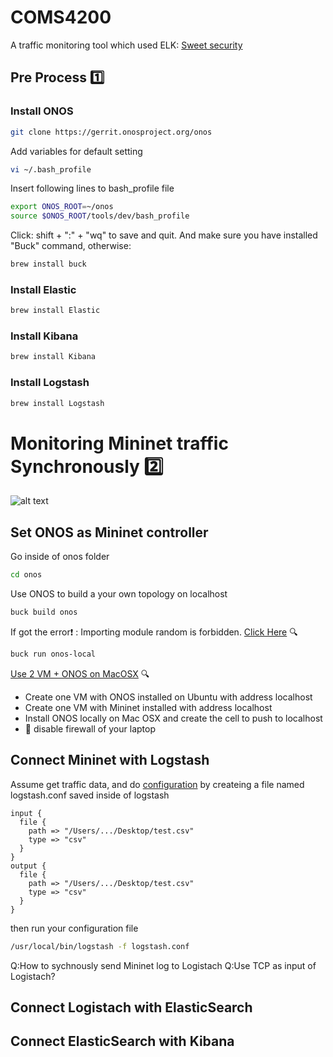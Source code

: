 # COMS4200
A traffic monitoring tool which used ELK: [Sweet security](https://github.com/TravisFSmith/SweetSecurity)

## Pre Process :one:

### Install ONOS
```bash
git clone https://gerrit.onosproject.org/onos
```
Add variables for default setting
```bash
vi ~/.bash_profile
```
Insert following lines to bash_profile file
```bash
export ONOS_ROOT=~/onos
source $ONOS_ROOT/tools/dev/bash_profile
```
Click: shift + ":" + "wq" to save and quit. And make sure you have installed "Buck" command, otherwise:
```bash
brew install buck
```
### Install Elastic
```bash
brew install Elastic
```

### Install Kibana
```bash
brew install Kibana
```

### Install Logstash
```bash
brew install Logstash
```
# Monitoring Mininet traffic Synchronously :two:
![alt text](https://image.slidesharecdn.com/bc47faae-18c7-45c9-b3f6-c400b4aff1d3-161215100509/95/software-architectures-week-3-microservicebased-architectures-41-638.jpg?cb=1482171534)
## Set ONOS as Mininet controller 
Go inside of onos folder
```bash
cd onos
```
Use ONOS to build a your own topology on localhost
```bash
buck build onos
```
If got the error:heavy_exclamation_mark: : Importing module random is forbidden.
[Click Here](https://groups.google.com/a/onosproject.org/d/topic/onos-dev/nMTghD3mLnQ?fromplusone=1) :mag:
```bash
buck run onos-local
```
[Use 2 VM + ONOS on MacOSX](https://groups.google.com/a/onosproject.org/forum/#!topic/onos-discuss/5Z3OQFjLKF0) :mag:
* Create one VM with ONOS installed on Ubuntu with address localhost
* Create one VM with Mininet installed with address localhost
* Install ONOS locally on Mac OSX and create the cell to push to localhost
* :purple_heart: disable firewall of your laptop

## Connect Mininet with Logstash
Assume get traffic data, and do [configuration](https://www.elastic.co/guide/en/logstash/current/configuration-file-structure.html) by createing a file named logstash.conf saved inside of logstash
```
input {
  file {
    path => "/Users/.../Desktop/test.csv"
    type => "csv"
  }
}
output {
  file {
    path => "/Users/.../Desktop/test.csv"
    type => "csv"
  }
}
```
then run your configuration file
```bash
/usr/local/bin/logstash -f logstash.conf
```
Q:How to sychnously send Mininet log to Logistach
Q:Use TCP as input of Logistach?

## Connect Logistach with ElasticSearch


## Connect ElasticSearch with Kibana


